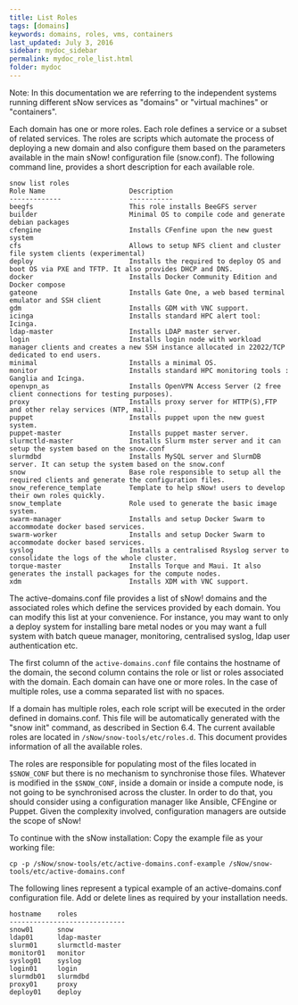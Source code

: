 ```yaml
---
title: List Roles
tags: [domains]
keywords: domains, roles, vms, containers
last_updated: July 3, 2016
sidebar: mydoc_sidebar
permalink: mydoc_role_list.html
folder: mydoc
---
```


Note: In this documentation we are referring to the independent systems running different sNow services as "domains" or "virtual machines" or "containers".

Each domain has one or more roles. Each role defines a service or a subset of related services. The roles are scripts which automate the process of deploying a new domain and also configure them based on the parameters available in the main sNow! configuration file (snow.conf). The following command line, provides a short description for each available role.

```
snow list roles
Role Name                     Description
-------------                 -----------
beegfs                        This role installs BeeGFS server
builder                       Minimal OS to compile code and generate debian packages
cfengine                      Installs CFenfine upon the new guest system
cfs                           Allows to setup NFS client and cluster file system clients (experimental)
deploy                        Installs the required to deploy OS and boot OS via PXE and TFTP. It also provides DHCP and DNS.
docker                        Installs Docker Community Edition and Docker compose
gateone                       Installs Gate One, a web based terminal emulator and SSH client
gdm                           Installs GDM with VNC support.
icinga                        Installs standard HPC alert tool: Icinga.
ldap-master                   Installs LDAP master server.
login                         Installs login node with workload manager clients and creates a new SSH instance allocated in 22022/TCP dedicated to end users.
minimal                       Installs a minimal OS.
monitor                       Installs standard HPC monitoring tools : Ganglia and Icinga.
openvpn_as                    Installs OpenVPN Access Server (2 free client connections for testing purposes).
proxy                         Installs proxy server for HTTP(S),FTP and other relay services (NTP, mail).
puppet                        Installs puppet upon the new guest system.
puppet-master                 Installs puppet master server.
slurmctld-master              Installs Slurm mster server and it can setup the system based on the snow.conf
slurmdbd                      Installs MySQL server and SlurmDB server. It can setup the system based on the snow.conf
snow                          Base role responsible to setup all the required clients and generate the configuration files.
snow_reference_template       Template to help sNow! users to develop their own roles quickly.
snow_template                 Role used to generate the basic image system.
swarm-manager                 Installs and setup Docker Swarm to accommodate docker based services.
swarm-worker                  Installs and setup Docker Swarm to accommodate docker based services.
syslog                        Installs a centralised Rsyslog server to consolidate the logs of the whole cluster.
torque-master                 Installs Torque and Maui. It also generates the install packages for the compute nodes.
xdm                           Installs XDM with VNC support.
```

The active-domains.conf file provides a list of sNow! domains and the associated roles which define the services provided by each domain. You can modify this list at your convenience. For instance, you may want to only a deploy system for installing bare metal nodes or you may want a full system with batch queue manager, monitoring, centralised syslog, ldap user authentication etc.

The first column of the ```active-domains.conf``` file contains the hostname of the domain, the second column contains the role or list or roles associated with the domain. Each domain can have one or more roles. In the case of multiple roles, use a comma separated list with no spaces.

If a domain has multiple roles, each role script will be executed in the order defined in domains.conf. This file will be automatically generated with the "snow init" command, as described in Section 6.4. The current available roles are located in ```/sNow/snow-tools/etc/roles.d```. This document provides information of all the available roles.

The roles are responsible for populating most of the files located in ```$SNOW_CONF``` but there is no mechanism to synchronise those files. Whatever is modified in the  ```$SNOW_CONF```, inside a domain or inside a compute node, is not going to be synchronised across the cluster. In order to do that, you should consider using a configuration manager like Ansible, CFEngine or Puppet. Given the complexity involved, configuration managers are outside the scope of sNow!

To continue with the sNow installation:
Copy the example file as your working file:
```
cp -p /sNow/snow-tools/etc/active-domains.conf-example /sNow/snow-tools/etc/active-domains.conf
```
The following lines represent a typical example of an active-domains.conf configuration file. Add or delete lines as required by your installation needs.
```
hostname    roles
-----------------------------
snow01      snow
ldap01      ldap-master
slurm01     slurmctld-master
monitor01   monitor
syslog01    syslog
login01     login
slurmdb01   slurmdbd
proxy01     proxy
deploy01    deploy
```
